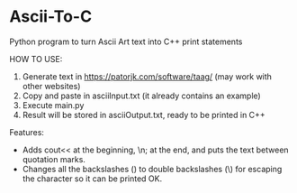 # Ascii-To-C
Python program to turn Ascii Art text into C++ print statements

HOW TO USE:

1) Generate text in https://patorjk.com/software/taag/ (may work with other websites)
2) Copy and paste in asciiInput.txt (it already contains an example)
3) Execute main.py
4) Result will be stored in asciiOutput.txt, ready to be printed in C++

Features:
  * Adds cout<< at the beginning, \n; at the end, and puts the text between quotation marks.
  * Changes all the backslashes (\) to double backslashes (\\) for escaping the character so it can be printed OK.
